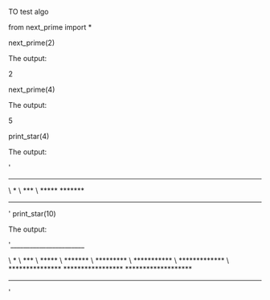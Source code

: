 TO test algo

from next_prime import *

next_prime(2)

The output:

2

next_prime(4)

The output:

5


print_star(4)

The output:

'
_______________

\   *
\  ***
\ *****
\*******

_______________

'
print_star(10)

The output:

'_______________________

 \        *
 \       ***
 \      *****
 \     *******
 \    *********
 \   ***********
 \  *************
 \ ***************
 \*****************
 \*******************


________________________
'
